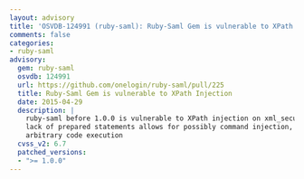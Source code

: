 ```yaml
---
layout: advisory
title: 'OSVDB-124991 (ruby-saml): Ruby-Saml Gem is vulnerable to XPath Injection'
comments: false
categories:
- ruby-saml
advisory:
  gem: ruby-saml
  osvdb: 124991
  url: https://github.com/onelogin/ruby-saml/pull/225
  title: Ruby-Saml Gem is vulnerable to XPath Injection
  date: 2015-04-29
  description: |
    ruby-saml before 1.0.0 is vulnerable to XPath injection on xml_security.rb. The
    lack of prepared statements allows for possibly command injection, leading to
    arbitrary code execution
  cvss_v2: 6.7
  patched_versions:
  - ">= 1.0.0"
---
```

